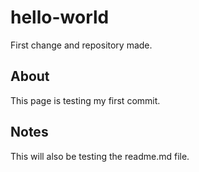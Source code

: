 # hello-world

First change and repository made.

## About

This page is testing my first commit.

## Notes

This will also be testing the readme.md file.
